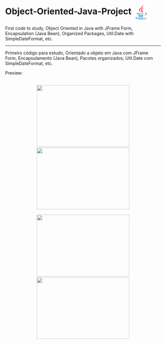 # Object-Oriented-Java-Project <img align="center" alt="mateusayres-Java" height="50" width="50" src="https://raw.githubusercontent.com/devicons/devicon/master/icons/java/java-original.svg">

First code to study, Object Oriented in Java with JFrame Form, Encapsulation (Java Bean), Organized Packages, Util.Date with SimpleDateFormat, etc.

**********************************************

Primeiro código para estudo, Orientado a objeto em Java com JFrame Form, Encapsulamento (Java Bean), Pacotes organizados, Util.Date com SimpleDateFormat, etc.

Preview: <br><br>

<p align="center">
  <img src="https://github.com/mateusayres/object-oriented-java-project/assets/168099824/9bab68a5-e76b-4768-934a-b64ce8d423b2" width="300" height="200">
  <img src="https://github.com/mateusayres/object-oriented-java-project/assets/168099824/2d758def-57f1-40ed-82d3-ed84f45419d3" width="300" height="200">
</p>
<p align="center">
  <img src="https://github.com/mateusayres/object-oriented-java-project/assets/168099824/8bd2d409-3bb0-4128-8217-f4866a424e0b" width="300" height="200">
  <img src="https://github.com/mateusayres/object-oriented-java-project/assets/168099824/d0a8cbc4-27c5-44e7-b6fb-340eb7dacefa" width="300" height="200">
</p>

